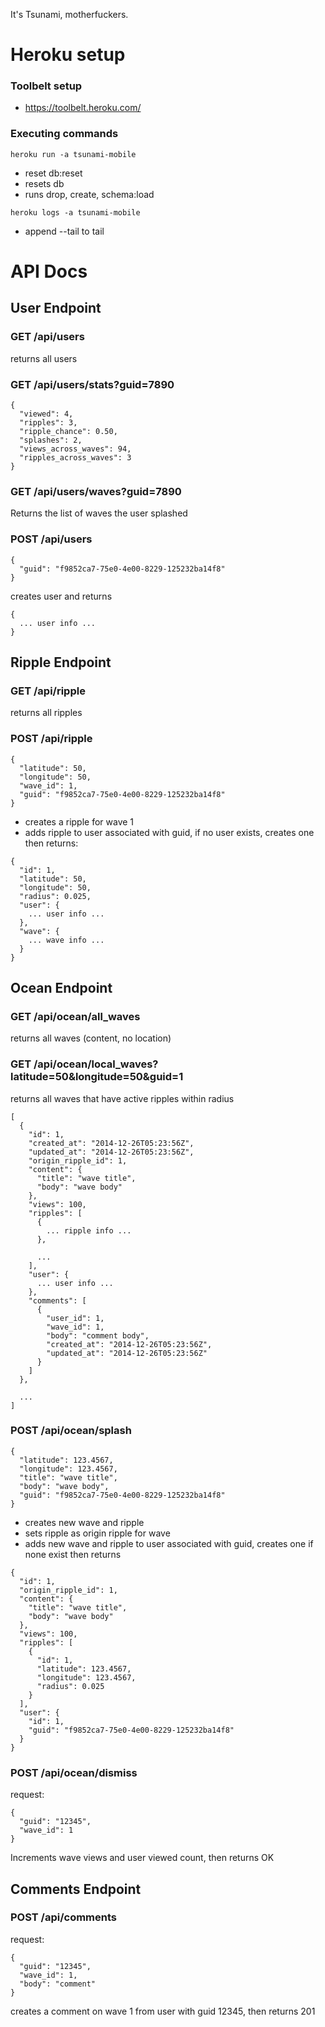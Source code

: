 It's Tsunami, motherfuckers.

# Heroku setup

### Toolbelt setup
* https://toolbelt.heroku.com/

### Executing commands
`heroku run -a tsunami-mobile`
* reset db:reset
 * resets db
 * runs drop, create, schema:load

`heroku logs -a tsunami-mobile`
 * append --tail to tail

# API Docs

## User Endpoint

### GET /api/users

returns all users

### GET /api/users/stats?guid=7890

```
{
  "viewed": 4,
  "ripples": 3,
  "ripple_chance": 0.50,
  "splashes": 2,
  "views_across_waves": 94,
  "ripples_across_waves": 3
}
```

### GET /api/users/waves?guid=7890

Returns the list of waves the user splashed

### POST /api/users

```
{
  "guid": "f9852ca7-75e0-4e00-8229-125232ba14f8"
}
```
creates user and returns
```
{
  ... user info ...
}
```

## Ripple Endpoint

### GET /api/ripple

returns all ripples

### POST /api/ripple

```
{
  "latitude": 50,
  "longitude": 50,
  "wave_id": 1,
  "guid": "f9852ca7-75e0-4e00-8229-125232ba14f8"
}
```
* creates a ripple for wave 1
* adds ripple to user associated with guid, if no user exists, creates one
then returns:
```
{
  "id": 1,
  "latitude": 50,
  "longitude": 50,
  "radius": 0.025,
  "user": {
    ... user info ...
  },
  "wave": {
    ... wave info ...
  }
}
```

## Ocean Endpoint

### GET /api/ocean/all_waves

returns all waves (content, no location)

### GET /api/ocean/local_waves?latitude=50&longitude=50&guid=1

returns all waves that have active ripples within radius
```
[
  {
    "id": 1,
    "created_at": "2014-12-26T05:23:56Z",
    "updated_at": "2014-12-26T05:23:56Z",
    "origin_ripple_id": 1,
    "content": {
      "title": "wave title",
      "body": "wave body"
    },
    "views": 100,
    "ripples": [
      {
        ... ripple info ...
      },

      ...
    ],
    "user": {
      ... user info ...
    },
    "comments": [
      {
        "user_id": 1,
        "wave_id": 1,
        "body": "comment body",
        "created_at": "2014-12-26T05:23:56Z",
        "updated_at": "2014-12-26T05:23:56Z"
      }
    ]
  },

  ...
]
```

### POST /api/ocean/splash

```
{
  "latitude": 123.4567,
  "longitude": 123.4567,
  "title": "wave title",
  "body": "wave body",
  "guid": "f9852ca7-75e0-4e00-8229-125232ba14f8"
}
```
* creates new wave and ripple
* sets ripple as origin ripple for wave
* adds new wave and ripple to user associated with guid, creates one if none exist
then returns
```
{
  "id": 1,
  "origin_ripple_id": 1,
  "content": {
    "title": "wave title",
    "body": "wave body"
  },
  "views": 100,
  "ripples": [
    {
      "id": 1,
      "latitude": 123.4567,
      "longitude": 123.4567,
      "radius": 0.025
    }
  ],
  "user": {
    "id": 1,
    "guid": "f9852ca7-75e0-4e00-8229-125232ba14f8"
  }
}
```

### POST /api/ocean/dismiss

request:
```
{
  "guid": "12345",
  "wave_id": 1
}
```

Increments wave views and user viewed count, then returns OK

## Comments Endpoint
### POST /api/comments
request:
```
{
  "guid": "12345",
  "wave_id": 1,
  "body": "comment"
}
```
creates a comment on wave 1 from user with guid 12345, then returns 201
